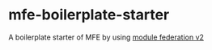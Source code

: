 # mfe-boilerplate-starter

A boilerplate starter of MFE by using [module federation v2](https://module-federation.io/blog/announcement.html)
